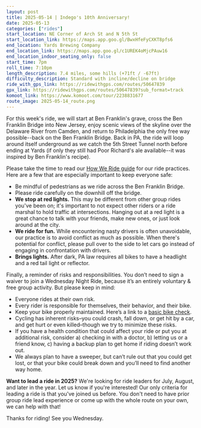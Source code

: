 ```yaml
---
layout: post
title: 2025-05-14 | Indego's 10th Anniversary!
date: 2025-05-13
categories: ["rides"]
start_location: NE Corner of Arch St and N 5th St
start_location_link: https://maps.app.goo.gl/BwxHfeFyCXKT8pfs6
end_location: Yards Brewing Company
end_location_link: https://maps.app.goo.gl/c1UREK4oMjcPAuw16
end_location_indoor_seating_only: false
start_time: 7pm
roll_time: 7:10pm
length_description: 7.4 miles, some hills (+71ft / -67ft)
difficulty_description: Standard with incline/decline on bridge
ride_with_gps_link: https://ridewithgps.com/routes/50647839
gpx_link: https://ridewithgps.com/routes/50647839?sub_format=track
komoot_link: https://www.komoot.com/tour/2238831677
route_image: 2025-05-14_route.png
---
```


For this week's ride, we will start at Ben Franklin's grave, cross the Ben Franklin Bridge into New Jersey, enjoy scenic views of the skyline over the Delaware River from Camden, and return to Philadelphia the only free way possible--back on the Ben Franklin Bridge. Back in PA, the ride will loop around itself underground as we catch the 5th Street Tunnel north before ending at Yards (if only they still had Poor Richard's ale available--it was inspired by Ben Franklin's recipe).

Please take the time to read our [How We Ride guide](/how-we-ride) for our ride practices. Here are a few that are especially important to keep everyone safe:

* Be mindful of pedestrians as we ride across the Ben Franklin Bridge. 
* Please ride carefully on the downhill off the bridge. 
* **We stop at red lights.** This may be different from other group rides you've been on; it's important to not expect other riders or a ride marshal to hold traffic at intersections. Hanging out at a red light is a great chance to talk with your friends, make new ones, or just look around at the city.
* **We ride for fun.** While encountering nasty drivers is often unavoidable, our practice is to avoid conflict as much as possible. When there's potential for conflict, please pull over to the side to let cars go instead of engaging in confrontation with drivers.
* **Brings lights.** After dark, PA law requires all bikes to have a headlight and a red tail light or reflector.


Finally, a reminder of risks and responsibilities. You don’t need to sign a waiver to join a Wednesday Night Ride, because it’s an entirely voluntary & free group activity. But please keep in mind:

* Everyone rides at their own risk.
* Every rider is responsible for themselves, their behavior, and their bike.
* Keep your bike properly maintained. Here’s a link to a [basic bike check](https://bikepgh.org/2017/03/09/bike-video-abc-quick-check/).
* Cycling has inherent risks–you could crash, fall down, or get hit by a car, and get hurt or even killed–though we try to minimize these risks.
* If you have a health condition that could affect your ride or put you at additional risk, consider a) checking in with a doctor, b) letting us or a friend know, c) having a backup plan to get home if riding doesn’t work out.
* We always plan to have a sweeper, but can’t rule out that you could get lost, or that your bike could break down and you’ll need to find another way home.

**Want to lead a ride in 2025?** We're looking for ride leaders for July, August, and later in the year. Let us know if you're interested! Our only criteria for leading a ride is that you've joined us before. You don't need to have prior group ride lead experience or come up with the whole route on your own, we can help with that!

Thanks for riding! See you Wednesday.
